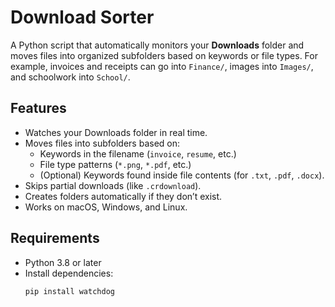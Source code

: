# Download Sorter

A Python script that automatically monitors your **Downloads** folder and moves files into organized subfolders based on keywords or file types. For example, invoices and receipts can go into `Finance/`, images into `Images/`, and schoolwork into `School/`.

## Features
- Watches your Downloads folder in real time.
- Moves files into subfolders based on:
  - Keywords in the filename (`invoice`, `resume`, etc.)
  - File type patterns (`*.png`, `*.pdf`, etc.)
  - (Optional) Keywords found inside file contents (for `.txt`, `.pdf`, `.docx`).
- Skips partial downloads (like `.crdownload`).
- Creates folders automatically if they don’t exist.
- Works on macOS, Windows, and Linux.

## Requirements
- Python 3.8 or later
- Install dependencies:
  ```bash
  pip install watchdog
